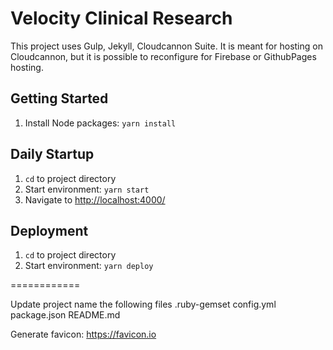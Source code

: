# Velocity Clinical Research #

This project uses Gulp, Jekyll, Cloudcannon Suite. It is meant for hosting on Cloudcannon, but it is possible to reconfigure for Firebase or GithubPages hosting.

## Getting Started ##
1. Install Node packages: `yarn install`

## Daily Startup ##
1. `cd` to project directory
2. Start environment: `yarn start`
3. Navigate to [http://localhost:4000/](http://localhost:4000/)

## Deployment ##
1. `cd` to project directory
2. Start environment: `yarn deploy`


============

Update project name the following files
.ruby-gemset
config.yml
package.json
README.md

Generate favicon: https://favicon.io